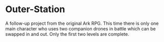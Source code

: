 # Outer-Station
A follow-up project from the original Ark RPG. This time there is only one main character who uses two companion drones in battle which can be swapped in and out. Only the first two levels are complete.
